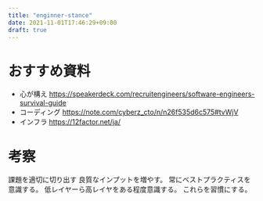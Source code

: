 ```yaml
---
title: "enginner-stance"
date: 2021-11-01T17:46:29+09:00
draft: true
---
```


# おすすめ資料
- 心が構え https://speakerdeck.com/recruitengineers/software-engineers-survival-guide
- コーディング https://note.com/cyberz_cto/n/n26f535d6c575#tvWjV
- インフラ https://12factor.net/ja/

# 考察

課題を適切に切り出す
良質なインプットを増やす。
常にベストプラクティスを意識する。
低レイヤーら高レイヤをある程度意識する。
これらを習慣にする。
